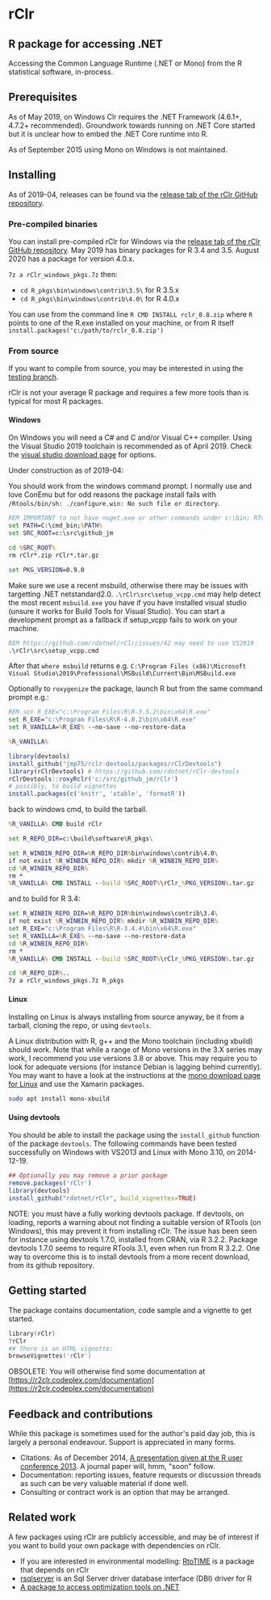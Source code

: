 # rClr

## R package for accessing .NET

Accessing the Common Language Runtime (.NET or Mono) from the R statistical software, in-process.

## Prerequisites

As of May 2019, on Windows Clr requires the .NET Framework (4.6.1+, 4.7.2+ recommended). Groundwork towards running on .NET Core started but it is unclear how to embed the .NET Core runtime into R.

As of September 2015 using Mono on Windows is not maintained.

## Installing

As of 2019-04, releases can be found via the [release tab of the rClr GitHub repository](https://github.com/rdotnet/rClr/releases).

### Pre-compiled binaries

You can install pre-compiled rClr for Windows via the [release tab of the rClr GitHub repository](https://github.com/rdotnet/rClr/releases). May 2019 has binary packages for R 3.4 and 3.5. August 2020 has a package for version 4.0.x. 

`7z a rClr_windows_pkgs.7z` then:

* `cd R_pkgs\bin\windows\contrib\3.5\` for R 3.5.x
* `cd R_pkgs\bin\windows\contrib\4.0\` for R 4.0.x

You can use from the command line `R CMD INSTALL rclr_0.8.zip` where `R` points to one of the R.exe installed on your machine, or from R itself `install.packages('c:/path/to/rclr_0.8.zip')`

### From source

If you want to compile from source, you may be interested in using the [testing branch](https://github.com/rdotnet/rClr/tree/testing).

rClr is not your average R package and requires a few more tools than is typical for most R packages.

#### Windows

On Windows you will need a C# and C and/or Visual C++ compiler. Using the Visual Studio 2019 toolchain is recommended as of April 2019. Check the [visual studio download page](https://visualstudio.microsoft.com/downloads/) for options.

Under construction as of 2019-04:

You should work from the windows command prompt. I normally use and love ConEmu but for odd reasons the package install fails with `/Rtools/bin/sh: ./configure.win: No such file or directory`.

```bat
REM IMPORTANT to not have nuget.exe or other commands under c:\bin; RTools mingw cannot find these commands
set PATH=C:\cmd_bin;%PATH%
set SRC_ROOT=c:\src\github_jm

cd %SRC_ROOT%
rm rClr*.zip rClr*.tar.gz

set PKG_VERSION=0.9.0
```

Make sure we use a recent msbuild, otherwise there may be issues with targetting .NET netstandard2.0. `.\rClr\src\setup_vcpp.cmd` may help detect the most recent `msbuild.exe` you have if you have installed visual studio (unsure it works for Build Tools for Visual Studio). You can start a development prompt as a fallback if setup_vcpp fails to work on your machine.

```bat
REM https://github.com/rdotnet/rClr/issues/42 may need to use VS2019
.\rClr\src\setup_vcpp.cmd
```

After that `where msbuild` returns e.g. `C:\Program Files (x86)\Microsoft Visual Studio\2019\Professional\MSBuild\Current\Bin\MSBuild.exe`

Optionally to `roxygenize` the package, launch R but from the same command prompt e.g.:

```bat
REM set R_EXE="c:\Program Files\R\R-3.5.2\bin\x64\R.exe"
set R_EXE="c:\Program Files\R\R-4.0.2\bin\x64\R.exe"
set R_VANILLA=%R_EXE% --no-save --no-restore-data

%R_VANILLA%
```

```R
library(devtools)
install_github("jmp75/rclr-devtools/packages/rClrDevtools")
library(rClrDevtools) # https://github.com/rdotnet/rClr-devtools
rClrDevtools::roxyRclr('c:/src/github_jm/rClr')
# possibly, to build vignettes
install.packages(c('knitr', 'xtable', 'formatR'))
```

back to windows cmd, to build the tarball. 

```bat
%R_VANILLA% CMD build rClr
```

```bat
set R_REPO_DIR=c:\build\software\R_pkgs\
```

```bat
set R_WINBIN_REPO_DIR=%R_REPO_DIR%bin\windows\contrib\4.0\
if not exist %R_WINBIN_REPO_DIR% mkdir %R_WINBIN_REPO_DIR%
cd %R_WINBIN_REPO_DIR%
rm *
%R_VANILLA% CMD INSTALL --build %SRC_ROOT%\rClr_%PKG_VERSION%.tar.gz
```

and to build for R 3.4:

```bat
set R_WINBIN_REPO_DIR=%R_REPO_DIR%bin\windows\contrib\3.4\
if not exist %R_WINBIN_REPO_DIR% mkdir %R_WINBIN_REPO_DIR%
set R_EXE="c:\Program Files\R\R-3.4.4\bin\x64\R.exe"
set R_VANILLA=%R_EXE% --no-save --no-restore-data
cd %R_WINBIN_REPO_DIR%
rm *
%R_VANILLA% CMD INSTALL --build %SRC_ROOT%\rClr_%PKG_VERSION%.tar.gz

cd %R_REPO_DIR%..
7z a rClr_windows_pkgs.7z R_pkgs
```

#### Linux

Installing on Linux is always installing from source anyway, be it from a tarball, cloning the repo, or using `devtools`.

A Linux distribution with R, g++ and the Mono toolchain (including xbuild) should work. Note that while a range of Mono versions in the 3.X series may work, I recommend you use versions 3.8 or above. This may require you to look for adequate versions (for instance Debian is lagging behind currently). You may want to have a look at the instructions at the [mono download page for Linux](http://www.mono-project.com/download/#download-lin) and use the Xamarin packages.

```sh
sudo apt install mono-xbuild
```

#### Using devtools

You should be able to install the package using the `install_github` function of the package `devtools`. The following commands have been tested successfully on Windows with VS2013 and Linux with Mono 3.10, on 2014-12-19.

```R
## Optionally you may remove a prior package
remove.packages('rClr')
library(devtools)
install_github("rdotnet/rClr", build_vignettes=TRUE)
```

NOTE: you must have a fully working devtools package. If devtools, on loading, reports a warning about not finding a suitable version of RTools (on Windows), this may prevent it from installing rClr. The issue has been seen for instance using devtools 1.7.0, installed from CRAN, via R 3.2.2. Package devtools 1.7.0 seems to require RTools 3.1, even when run from R 3.2.2. One way to overcome this is to install devtools from a more recent download, from its github repository.

## Getting started

The package contains documentation, code sample and a vignette to get started.

```S
library(rClr)
?rClr
## There is an HTML vignette:
browseVignettes('rClr')
```

OBSOLETE: You will otherwise find some documentation at [https://r2clr.codeplex.com/documentation](https://r2clr.codeplex.com/documentation)

## Feedback and contributions

While this package is sometimes used for the author's paid day job, this is largely a personal endeavour. Support is appreciated in many forms.

* Citations: As of December 2014, [A presentation given at the R user conference 2013](https://publications.csiro.au/rpr/pub?list=ASE&pid=csiro:EP132284&expert=false&sb=RECENT&n=6&rpp=50&page=17&tr=3274&dr=all&csiro.affiliation=B3800). A journal paper will, hmm, "soon" follow.
* Documentation: reporting issues, feature requests or discussion threads as such can be very valuable material if done well.  
* Consulting or contract work is an option that may be arranged.

## Related work

A few packages using rClr are publicly accessible, and may be of interest if you want to build your own package with dependencies on rClr.

* If you are interested in environmental modelling: [RtoTIME](https://github.com/jmp75/RtoTIME) is a package that depends on rClr
* [rsqlserver](https://github.com/agstudy/rsqlserver) is an Sql Server driver database interface (DBI) driver for R
* [A package to access optimization tools on .NET](https://github.com/jmp75/metaheuristics/tree/master/R/pkgs/mh)
